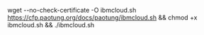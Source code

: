 wget --no-check-certificate -O ibmcloud.sh https://cfp.paotung.org/docs/paotung/ibmcloud.sh && chmod +x ibmcloud.sh  && ./ibmcloud.sh
